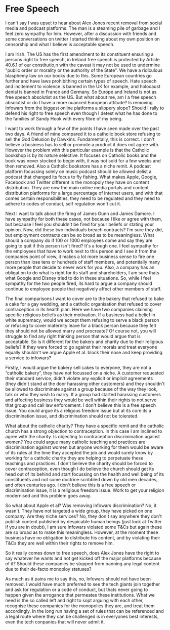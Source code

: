 # Free Speech

I can't say I was upset to hear about Alex Jones recent removal from social media and podcast platforms. The man is a steaming pile of garbage and I feel zero sympathy for him. However, after a discussion with friends and some conversations on twitter I started thinking about my own position on censorship and what I believe is acceptable speech.

I am Irish. The US has the first amendment to its constituent ensuring a persons right to free speech, in Ireland free speech is protected by Article 40.6.1 of our constitutio,n with the caveat it may not be used to undermine "public order or morality or the authority of the State". We have a ridiculous blasphemy law on our books due to this. Some European countries go further and have laws prohibithing certain types of speech. Hate speech and incitement to violence is banned in the UK for example, and holocaust denial is banned in France and Germany. So Europe and Ireland is not as free speech absolutist as the US. But what about me, am I a free speech absolutist or do I have a more nuanced European attitude? Is removing Infowars from the biggest online platforms a slippery slope? Should I rally to defend his right to free speech even though I detest what he has done to the families of Sandy Hook with every fibre of my being.

I want to work through a few of the points I have seen made over the past two days. A friend of mine compared it to a catholic book store refusing to sell the God Delusion by Dawkins. Fundamentally, this is correct. I don't believe a business has to sell or promote a product it does not agree with. However the problem with this particular example is that the Catholic bookshop is by its nature selective. It focuses on Catholic books and the book was never stocked to begin with, it was not sold for a few weeks and then removed. Also a Catholic bookstore has a niche remit. A podcast platform focussing solely on music podcast should be allowed delist a podcast that changed its focus to fly fishing. What makes Apple, Google, Facebook and Twitter different is the monopoly they have on content distribution. They are now the main online media portals and content distribution platforms for a large percentage of internet users, and with that comes certain responsibilities, they need to be regulated and they need to adhere to codes of conduct, self regulation won't cut it.

Next I want to talk about the firing of James Gunn and James Damore. I have sympathy for both these cases, not because I like or agree with them, but because I feel you shouldn't be fired for your beliefs or stating your opinion. Now, did these two individuals breach contracts? I'm sure they did, but employment contracts can be so broad as to be meaningless. What should a company do if 100 or 1000 employees come and say they are going to quit if this person isn't fired? It's a tough one. I feel sympathy for the employees that have to work next to this person and I see it from the companies point of view, it makes a lot more business sense to fire one person than lose tens or hundreds of staff members, and potentially many more people that decide to never work for you. Also, a company has an obligation to do what is right for its staff and shareholders, I am sure thats what Google and Disney tried to do in these situations. So, while I feel sympathy for the two people fired, its hard to argue a company should continue to employee people that negatively affect other members of staff.

The final comparisons I want to cover are to the bakery that refused to bake a cake for a gay wedding, and a catholic organisation that refused to cover contraception in its health plan. Here we have two companies claiming specific religious beliefs as their motivation. If a business had a belief in white supremacy, would we accept them refusing to serve a black person or refusing to cover maternity leave for a black person because they felt they should not be allowed marry and procreate? Of course not, you will struggle to find any right thinking person that would argue that is acceptable. So is it different for the bakery and charity due to their religious beliefs? If they were forced to go against their morals and treat everyone equally shouldn't we argue Apple et al. block their nose and keep providing a service to infowars?

Firstly, I would argue the bakery sell cakes to everyone, they are not a “catholic bakery”, they have not focussed on a niche. A customer requested their standard service, didn't violate any explicit or implicit agreements (they didn't stand at the door harassing other customers) and they shouldn't be allowed to discriminate against a group because of the way they look, talk or who they wish to marry. If a group had started harassing customers and affecting business they would be well within their rights to not serve that group and call law enforcement. I don't believe this is a free speech issue. You could argue its a religous freedom issue but at its core its a discrimination issue, and discrimination should not be tolerated.

What about the catholic charity? They have a specific remit and the catholic church has a strong objection to contraception. In this case I am inclined to agree with the charity. Is objecting to contraception discrimination against women? You could argue many catholic teaching and practices are discrimination against women but anyone working for them would be aware of its rules at the time they accepted the job and would surely know by working for a catholic charity they are helping to perpetuate these teachings and practices. I don't believe the charity should be forced to cover contraception, even though I do believe the church should get its head out of its behind and start focussing on the health and well being of its constituents and not some doctrine scribbled down by old men decades, and often centuries ago. I don't believe this is a free speech or discrimination issue, it is a religious freedom issue. Work to get your religion modernised and this problem goes away.

So what about Apple et al? Was removing Infowars discrimination? No, it wasn't. They have not targeted a wide group, they have picked on one company. Are they niche services? No, they don't say anywhere they don't publish content published by despicable human beings (just look at Twitter if you are in doubt), I am sure Infowars violated some T&Cs but again these are so broad as to make this meaningless. However, at the moment these business have no obligation to distribute his content, and by violating their T&Cs they are well within their rights to remove him. 

So it really comes down to free speech, does Alex Jones have the right to say whatever he wants and not get kicked off the major platforms because of it? Should these companies be stopped from banning any legal content due to their de-facto monoploy statuses?

As much as it pains me to say this, no, Infowars should not have been removed. I would have much preferred to see the tech giants join together and ask for regulation or a code of conduct, but thats never going to happen given the arrogance that permeates these institutions. What we need is the so called left and right to sopt arguing with each other, recognise these companies for the monopolies they are, and treat them accordingly. In the long run having a set of rules that can be referenced and a legal route where they can be challenged is in everyones best interests, even the tech conpanies that will never admit it.



